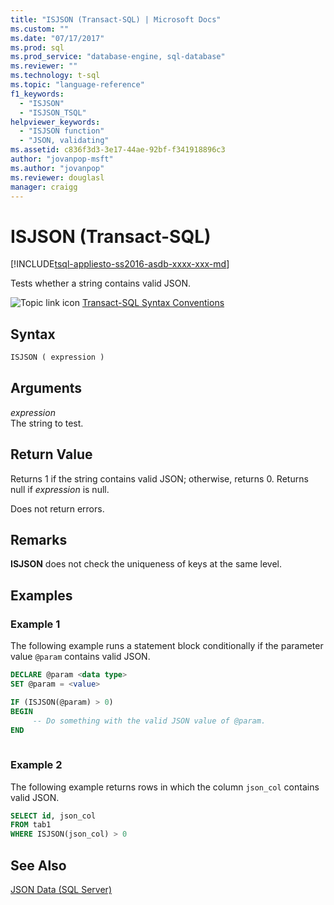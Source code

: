 ```yaml
---
title: "ISJSON (Transact-SQL) | Microsoft Docs"
ms.custom: ""
ms.date: "07/17/2017"
ms.prod: sql
ms.prod_service: "database-engine, sql-database"
ms.reviewer: ""
ms.technology: t-sql
ms.topic: "language-reference"
f1_keywords: 
  - "ISJSON"
  - "ISJSON_TSQL"
helpviewer_keywords: 
  - "ISJSON function"
  - "JSON, validating"
ms.assetid: c836f3d3-3e17-44ae-92bf-f341918896c3
author: "jovanpop-msft"
ms.author: "jovanpop"
ms.reviewer: douglasl
manager: craigg
---
```

# ISJSON (Transact-SQL)
[!INCLUDE[tsql-appliesto-ss2016-asdb-xxxx-xxx-md](../../includes/tsql-appliesto-ss2016-asdb-xxxx-xxx-md.md)]

  Tests whether a string contains valid JSON.  
  
 ![Topic link icon](../../database-engine/configure-windows/media/topic-link.gif "Topic link icon") [Transact-SQL Syntax Conventions](../../t-sql/language-elements/transact-sql-syntax-conventions-transact-sql.md)  
  
## Syntax  
  
```sql  
ISJSON ( expression )  
```  
  
## Arguments  
 *expression*  
 The string to test.  
  
## Return Value  
 Returns 1 if the string contains valid JSON; otherwise, returns 0. Returns null if *expression* is null.  
  
 Does not return errors.  
  
## Remarks  
 **ISJSON** does not check the uniqueness of keys at the same level.  
  
## Examples  
  
### Example 1  
The following example runs a statement block conditionally if the parameter value `@param` contains valid JSON.  
  
```sql  
DECLARE @param <data type>
SET @param = <value>

IF (ISJSON(@param) > 0)  
BEGIN  
     -- Do something with the valid JSON value of @param.  
END
 
```  
  
### Example 2  
The following example returns rows in which the column `json_col` contains valid JSON.  
  
```sql  
SELECT id, json_col
FROM tab1
WHERE ISJSON(json_col) > 0 
```  
  
## See Also  
 [JSON Data &#40;SQL Server&#41;](../../relational-databases/json/json-data-sql-server.md)  
  
  
